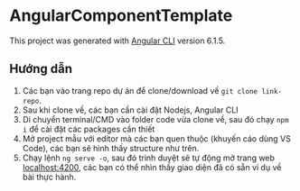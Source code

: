 # AngularComponentTemplate

This project was generated with [Angular CLI](https://github.com/angular/angular-cli) version 6.1.5.

## Hướng dẫn

1. Các bạn vào trang repo dự án để clone/download về `git clone link-repo`.
2. Sau khi clone về, các bạn cần cài đặt Nodejs, Angular CLI
3. Di chuyển terminal/CMD vào folder code vừa clone về, sau đó chạy `npm i` để cài đặt các packages cần thiết
4. Mở project mẫu với editor mà các bạn quen thuộc (khuyến cáo dùng VS Code), các bạn sẽ hình thấy structure như trên.
5. Chạy lệnh `ng serve -o`, sau đó trình duyệt sẽ tự động mở trang web [localhost:4200](http://localhost:4200), các bạn có thể nhìn thấy giao diện đã có sẵn ví dụ về bài thực hành.

